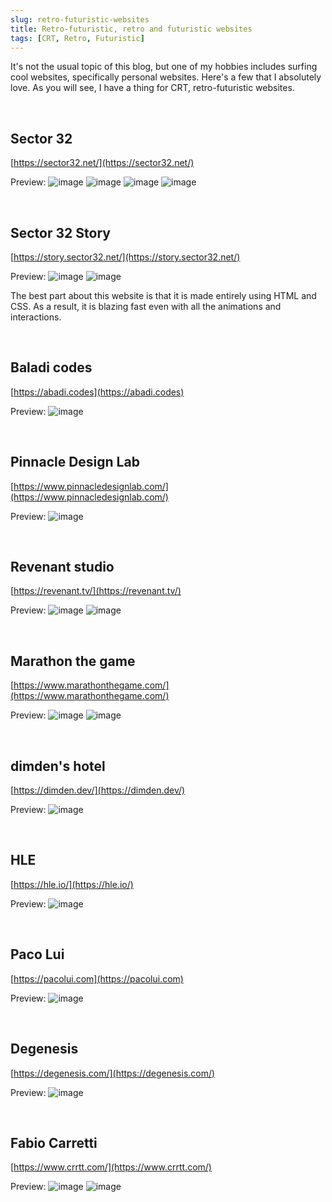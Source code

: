 ```yaml
---
slug: retro-futuristic-websites
title: Retro-futuristic, retro and futuristic websites
tags: [CRT, Retro, Futuristic]
---
```


It's not the usual topic of this blog, but one of my hobbies includes surfing cool websites, specifically personal websites. 
Here's a few that I absolutely love. 
As you will see, I have a thing for CRT, retro-futuristic websites.

<!-- truncate -->

&nbsp;

## Sector 32

[https://sector32.net/](https://sector32.net/)

Preview:
![image](https://github.com/Kunull/Blog/assets/110326359/165f8e43-0cdc-45e5-b55e-1ac2ee8cb557)
![image](https://github.com/Kunull/Blog/assets/110326359/b0308798-885a-4544-a430-b6e6585dafe7)
![image](https://github.com/Kunull/Blog/assets/110326359/ab7e15da-91d5-49fb-87f8-ea2d0b19a6a3)
![image](https://github.com/Kunull/Blog/assets/110326359/beb2a0b6-afa7-483f-aed3-1614be76aca9)

&nbsp;

## Sector 32 Story
[https://story.sector32.net/](https://story.sector32.net/)

Preview:
![image](https://github.com/Kunull/Blog/assets/110326359/857d6a32-b9a2-458a-803f-f43d15f49d04)
![image](https://github.com/Kunull/Blog/assets/110326359/b13a9c2d-ecf8-4422-9617-765e0215f4de)

The best part about this website is that it is made entirely using HTML and CSS. As a result, it is blazing fast even with all the animations and interactions.

&nbsp;

## Baladi codes
[https://abadi.codes](https://abadi.codes)

Preview:
![image](https://github.com/Kunull/Blog/assets/110326359/c949f918-651d-412b-8fac-71742d6bfcc7)

&nbsp;

## Pinnacle Design Lab
[https://www.pinnacledesignlab.com/](https://www.pinnacledesignlab.com/)

Preview:
![image](https://github.com/Kunull/Blog/assets/110326359/9b6085c8-7e3c-4c10-b178-f5fc900f1a27)

&nbsp;

## Revenant studio
[https://revenant.tv/](https://revenant.tv/)

Preview:
![image](https://github.com/Kunull/Blog/assets/110326359/99e479d6-708b-4cbb-8ee8-4d8eeb4e8dcd)
![image](https://github.com/Kunull/Blog/assets/110326359/774b2bd5-e17a-49a2-834c-a81cf407f5e0)

&nbsp;

## Marathon the game
[https://www.marathonthegame.com/](https://www.marathonthegame.com/)

Preview:
![image](https://github.com/Kunull/Blog/assets/110326359/64ec6390-b2f6-4442-b880-d7c2f511d1fe)
![image](https://github.com/Kunull/Blog/assets/110326359/89851f67-6686-41b7-b895-7300fb8ce3d6)

&nbsp;

## dimden's hotel
[https://dimden.dev/](https://dimden.dev/)

Preview:
![image](https://github.com/Kunull/Blog/assets/110326359/a3e99537-c28f-4012-97c3-bb4309404a62)

&nbsp;

## HLE
[https://hle.io/](https://hle.io/)

Preview:
![image](https://github.com/Kunull/Blog/assets/110326359/4f3bd8b6-b898-4216-8e36-93ac53b0cdf9)

&nbsp;

## Paco Lui
[https://pacolui.com](https://pacolui.com)

Preview:
![image](https://github.com/Kunull/Blog/assets/110326359/4dd78782-e503-49d7-bf23-d4a6574befe9)

&nbsp;

## Degenesis
[https://degenesis.com/](https://degenesis.com/)

Preview:
![image](https://github.com/Kunull/Blog/assets/110326359/8bcbc8f4-719d-4f77-8a1a-915e6e9c1465)

&nbsp;

## Fabio Carretti
[https://www.crrtt.com/](https://www.crrtt.com/)

Preview:
![image](https://github.com/Kunull/Blog/assets/110326359/a34cff42-4f8e-4cb7-b2a9-d526ef1b2d30)
![image](https://github.com/Kunull/Blog/assets/110326359/459cbb57-c3f9-499f-9c4f-e310ec92e649)
